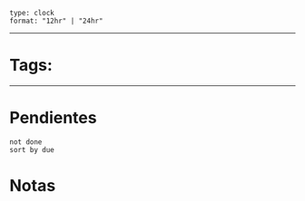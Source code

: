 
```widgets
type: clock
format: "12hr" | "24hr"
```
---

# Tags:


---
# Pendientes
```tasks
not done
sort by due
```

# Notas 